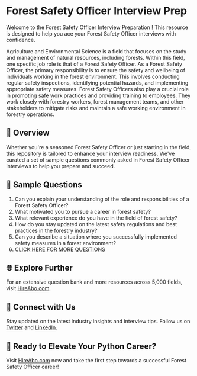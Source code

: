 # Forest Safety Officer Interview Prep

Welcome to the Forest Safety Officer Interview Preparation ! This resource is designed to help you ace your Forest Safety Officer interviews with confidence.

Agriculture and Environmental Science is a field that focuses on the study and management of natural resources, including forests. Within this field, one specific job role is that of a Forest Safety Officer. As a Forest Safety Officer, the primary responsibility is to ensure the safety and wellbeing of individuals working in the forest environment. This involves conducting regular safety inspections, identifying potential hazards, and implementing appropriate safety measures. Forest Safety Officers also play a crucial role in promoting safe work practices and providing training to employees. They work closely with forestry workers, forest management teams, and other stakeholders to mitigate risks and maintain a safe working environment in forestry operations.

## 🚀 Overview

Whether you're a seasoned Forest Safety Officer or just starting in the field, this repository is tailored to enhance your interview readiness. We've curated a set of sample questions commonly asked in Forest Safety Officer interviews to help you prepare and succeed.

## 📝 Sample Questions

1. Can you explain your understanding of the role and responsibilities of a Forest Safety Officer?
2. What motivated you to pursue a career in forest safety?
3. What relevant experience do you have in the field of forest safety?
4. How do you stay updated on the latest safety regulations and best practices in the forestry industry?
5. Can you describe a situation where you successfully implemented safety measures in a forest environment?
6. [CLICK HERE FOR MORE QUESTIONS](https://hireabo.com/job/10_2_35/Forest%20Safety%20Officer)

## 🌐 Explore Further

For an extensive question bank and more resources across 5,000 fields, visit [HireAbo.com](https://www.hireabo.com).

## 📱 Connect with Us

Stay updated on the latest industry insights and interview tips. Follow us on [Twitter](https://twitter.com/hireabo) and [LinkedIn](https://www.linkedin.com/in/hire-abo-3609972a8/).

## 🚀 Ready to Elevate Your Python Career?

Visit [HireAbo.com](https://www.hireabo.com) now and take the first step towards a successful Forest Safety Officer career!